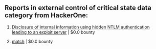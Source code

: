 ## Reports in external control of critical state data category from HackerOne:

1. [Disclosure of internal information using hidden NTLM authentication leading to an exploit server](https://hackerone.com/reports/853284) | $0.0 bounty

2. [match](https://hackerone.com/reports/1555440) | $0.0 bounty

